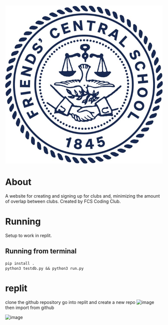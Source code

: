 
![place holder image maybe](https://github.com/FCS-Coding-Club/FCS-ClubHub/blob/main/app/static/img/FCS_Logo.jpeg?raw=true)
<!-- image mostly to make the readme look less empty -->
# About
A website for creating and signing up for clubs and, minimizing the amount of overlap between clubs. Created by FCS Coding Club.

# Running
Setup to work in replit.
## Running from terminal
```
pip install .
python3 testdb.py && python3 run.py
```
# replit
clone the github repository
go into replit and create a new repo
![image](https://user-images.githubusercontent.com/64783657/144875955-3a5613af-7e64-446c-a882-936dfa660d40.png)
then import from github

![image](https://user-images.githubusercontent.com/64783657/144876783-cbe464e9-ffd9-47af-b0dc-0db2d061040c.png)
